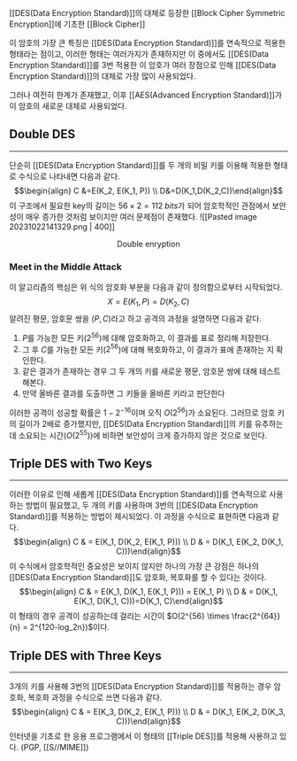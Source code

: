 [[DES(Data Encryption Standard)]]의 대체로 등장한 [[Block Cipher Symmetric Encryption]]에 기초한 [[Block Cipher]]

이 암호의 가장 큰 특징은 [[DES(Data Encryption Standard)]]를 연속적으로 적용한 형태라는 점이고, 이러한 형태는 여러가지가 존재하지만 이 중에서도 [[DES(Data Encryption Standard)]]를 3번 적용한 이 암호가 여러 장점으로 인해 [[DES(Data Encryption Standard)]]의 대체로 가장 많이 사용되었다. 

그러나 여전히 한계가 존재했고, 이후 [[AES(Advanced Encryption Standard)]]가 이 암호의 새로운 대체로 사용되었다. 

## Double DES
---
단순히 [[DES(Data Encryption Standard)]]를 두 개의 비밀 키를 이용해 적용한 형태로 수식으로 나타내면 다음과 같다. $$\begin{align} C &=E(K_2, E(K_1, P)) \\ D&=D(K_1,D(K_2,C))\end{align}$$이 구조에서 필요한 key의 길이는 $56\times 2 = 112 \; bits$가 되어 암호학적인 관점에서 보안성이 매우 증가한 것처럼 보이지만 여러 문제점이 존재했다. 
![[Pasted image 20231022141329.png | 400]]
<div align="center">Double enryption</div>

### Meet in the Middle Attack
이 알고리즘의 핵심은 위 식의 암호화 부분을 다음과 같이 정의함으로부터 시작되었다. $$X=E(K_1, P) = D(K_2, C)$$알려진 평문, 암호문 쌍을 $(P, C)$라고 하고 공격의 과정을 설명하면 다음과 같다.
1. $P$를 가능한 모든 키($2^{56}$)에 대해 암호화하고, 이 결과를 표로 정리해 저장한다. 
2. 그 후 $C$를 가능한 모든 키($2^{56}$)에 대해 복호화하고, 이 결과가 표에 존재하는 지 확인한다. 
3. 같은 결과가 존재하는 경우 그 두 개의 키를 새로운 평문, 암호문 쌍에 대해 테스트 해본다.
4. 만약 올바른 결과를 도출하면 그 키들을 올바른 키라고 판단한다

이러한 공격이 성공할 확률은 $1-2^{-16}$이며 오직 $O(2^{56})$가 소요된다. 그러므로 암호 키의 길이가 2배로 증가했지만, [[DES(Data Encryption Standard)]]의 키를 유추하는 데 소요되는 시간($O(2^{55})$)에 비하면 보안성이 크게 증가하지 않은 것으로 보인다.

## Triple DES with Two Keys
---
이러한 이유로 인해 새롭게 [[DES(Data Encryption Standard)]]를 연속적으로 사용하는 방법이 필요했고, 두 개의 키를 사용하며 3번의 [[DES(Data Encryption Standard)]]를 적용하는 방법이 제시되었다. 이 과정을 수식으로 표현하면 다음과 같다. $$\begin{align} C & = E(K_1, D(K_2, E(K_1, P))) \\ D & = D(K_1, E(K_2, D(K_1, C)))\end{align}$$이 수식에서 암호학적인 중요성은 보이지 않지만 하나의 가장 큰 강점은 하나의 [[DES(Data Encryption Standard)]]도 암호화, 복호화를 할 수 있다는 것이다. $$\begin{align} C & = E(K_1, D(K_1, E(K_1, P))) = E(K_1, P) \\ D & = D(K_1, E(K_1, D(K_1, C)))=D(K_1, C)\end{align}$$
이 형태의 경우 공격이 성공하는데 걸리는 시간이 $O(2^{56} \times \frac{2^{64}}{n} = 2^{120-log_2n})$이다. 

## Triple DES with Three Keys
---
3개의 키를 사용해 3번의 [[DES(Data Encryption Standard)]]를 적용하는 경우 암호화, 복호화 과정을 수식으로 쓰면 다음과 같다. $$\begin{align} C & = E(K_3, D(K_2, E(K_1, P))) \\ D & = D(K_1, E(K_2, D(K_3, C)))\end{align}$$
인터넷을 기초로 한 응용 프로그램에서 이 형태의 [[Triple DES]]를 적용해 사용하고 있다. (PGP, [[S//MIME]])
